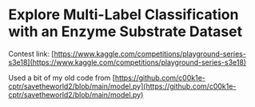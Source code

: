 # Explore Multi-Label Classification with an Enzyme Substrate Dataset

Contest link: [https://www.kaggle.com/competitions/playground-series-s3e18](https://www.kaggle.com/competitions/playground-series-s3e18)

Used a bit of my old code from [https://github.com/c00k1e-cptr/savetheworld2/blob/main/model.py](https://github.com/c00k1e-cptr/savetheworld2/blob/main/model.py)